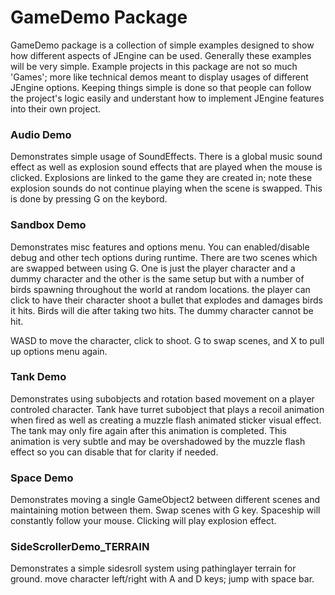 # GameDemo Package
GameDemo package is a collection of simple examples designed to show how different aspects of JEngine can be used. Generally these examples will be very simple. Example projects in this package are not so much 'Games'; more like technical demos meant to display usages of different JEngine options. Keeping things simple is done so that people can follow the project's logic easily and understant how to implement JEngine features into their own project.

### Audio Demo
Demonstrates simple usage of SoundEffects. There is a global music sound effect as well as explosion sound effects that are played when the mouse is clicked. Explosions are linked to the game they are created in; note these explosion sounds do not continue playing when the scene is swapped. This is done by pressing G on the keybord.

### Sandbox Demo
Demonstrates misc features and options menu. You can enabled/disable debug and other tech options during runtime. There are two scenes which are swapped between using G. One is just the player character and a dummy character and the other is the same setup but with a number of birds spawning throughout the world at random locations. the player can click to have their character shoot a bullet that explodes and damages birds it hits. Birds will die after taking two hits. The dummy character cannot be hit. 

WASD to move the character, click to shoot. G to swap scenes, and X to pull up options menu again.

### Tank Demo
Demonstrates using subobjects and rotation based movement on a player controled character. Tank have turret subobject that plays a recoil animation when fired as well as creating a muzzle flash animated sticker visual effect. The tank may only fire again after this animation is completed. This animation is very subtle and may be overshadowed by the muzzle flash effect so you can disable that for clarity if needed.

### Space Demo
Demonstrates moving a single GameObject2 between different scenes and maintaining motion between them. Swap scenes with G key. Spaceship will constantly follow your mouse. Clicking will play explosion effect.

### SideScrollerDemo_TERRAIN
Demonstrates a simple sidesroll system using pathinglayer terrain for ground. move character left/right with A and D keys; jump with space bar.
